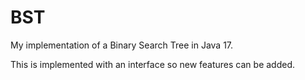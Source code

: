 # BST

My implementation of a Binary Search Tree in Java 17.

This is implemented with an interface so new features can be added.
